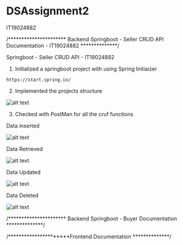 # DSAssignment2

IT19024882

/********************** Backend Springboot - Seller CRUD API Documentation   - IT19024882 **************/

Springboot - Seller CRUD API   - IT19024882

1) Initialized a springboot project with using Spring Initiaizer

```https://start.spring.io/```

2) Implemented the projects structure

![alt text](https://github.com/shriasi/DSAssignment2/blob/main/readme-images/projectstructure.PNG)


3) Checked with PostMan for all the cruf functions

Data inserted

![alt text](https://github.com/shriasi/DSAssignment2/blob/main/readme-images/insert.PNG)

Data Retrieved

![alt text](https://github.com/shriasi/DSAssignment2/blob/main/readme-images/retrieve.PNG)

Data Updated

![alt text](https://github.com/shriasi/DSAssignment2/blob/main/readme-images/update.PNG)

Data Deleted

![alt text](https://github.com/shriasi/DSAssignment2/blob/main/readme-images/delete.PNG)


/********************** Backend Springboot - Buyer  Documentation **************/


/**********************Frontend Documentation **************/

